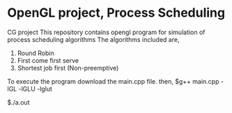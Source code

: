 # OpenGL project, Process Scheduling
CG project
This repository contains opengl program for simulation of process scheduling algorithms
The algorithms included are,
1. Round Robin
2. First come first serve
3. Shortest job first (Non-preemptive)

To execute the program download the main.cpp file.
then,
$g++ main.cpp -lGL -lGLU -lglut 

$./a.out

